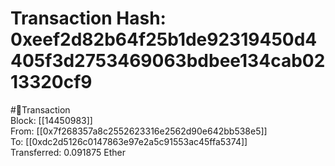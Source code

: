 
Transaction Hash: 0xeef2d82b64f25b1de92319450d4405f3d2753469063bdbee134cab0213320cf9
====================================================================================
  
#💸Transaction  
Block: [[14450983]]  
From: [[0x7f268357a8c2552623316e2562d90e642bb538e5]]  
To: [[0xdc2d5126c0147863e97e2a5c91553ac45ffa5374]]  
Transferred: 0.091875 Ether